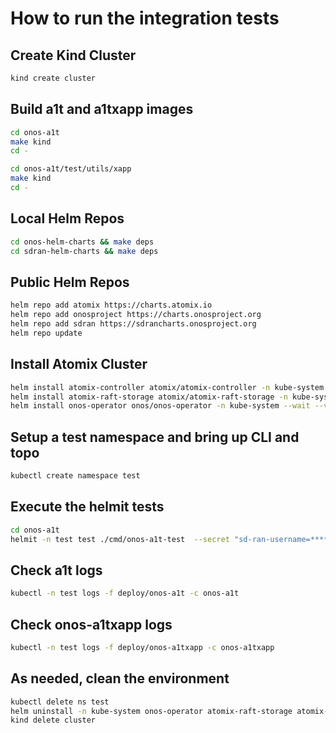 # How to run the integration tests

## Create Kind Cluster
```bash
kind create cluster
```

## Build a1t and a1txapp images
```bash
cd onos-a1t
make kind
cd - 
```

```bash
cd onos-a1t/test/utils/xapp
make kind
cd - 
```

## Local Helm Repos
```bash
cd onos-helm-charts && make deps 
cd sdran-helm-charts && make deps
```

## Public Helm Repos
```bash
helm repo add atomix https://charts.atomix.io
helm repo add onosproject https://charts.onosproject.org
helm repo add sdran https://sdrancharts.onosproject.org
helm repo update
```

## Install Atomix Cluster
```bash
helm install atomix-controller atomix/atomix-controller -n kube-system --wait --version 0.6.8
helm install atomix-raft-storage atomix/atomix-raft-storage -n kube-system --wait --version 0.1.15
helm install onos-operator onos/onos-operator -n kube-system --wait --version 0.4.14 
```

## Setup a test namespace and bring up CLI and topo
```bash
kubectl create namespace test
```

## Execute the helmit tests

```bash
cd onos-a1t
helmit -n test test ./cmd/onos-a1t-test  --secret "sd-ran-username=******" --secret "sd-ran-password=******" --suite a1pm --context ./test/utils/charts/
```

## Check a1t logs
```bash
kubectl -n test logs -f deploy/onos-a1t -c onos-a1t
```

## Check onos-a1txapp logs
```bash
kubectl -n test logs -f deploy/onos-a1txapp -c onos-a1txapp
```

## As needed, clean the environment
```bash
kubectl delete ns test
helm uninstall -n kube-system onos-operator atomix-raft-storage atomix-controller
kind delete cluster
```
